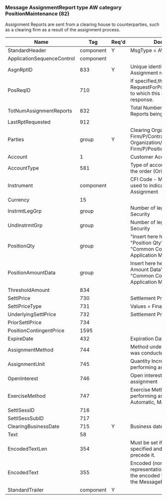 ### Message AssignmentReport type AW category PositionMaintenance (82)

Assignment Reports are sent from a clearing house to counterparties, such as a clearing firm as a result of the assignment process.

| Name                       | Tag       | Req'd | Documentation                                                                                                                  |
|----------------------------|-----------|----------|-------------------------------------------------------------------------------------------------------------------------------|
| StandardHeader             | component |   Y   | MsgType = AW                                                                                                                   |
| ApplicationSequenceControl | component |       |                                                                                                                                |
| AsgnRptID                  | 833       |   Y   | Unique identifier for the Assignment report                                                                                    |
| PosReqID                   | 710       |       | If specified,the identifier of the RequestForPositions(MsgType=AN) to which this message is sent in response.                  |
| TotNumAssignmentReports    | 832       |       | Total Number of Assignment Reports being returned to a firm                                                                    |
| LastRptRequested           | 912       |       |                                                                                                                                |
| Parties                    | group     |   Y   | Clearing Organization/P/Clearing Firm/P/Contra Clearing Organization/P/Contra Clearing Firm/P/Position Account                 |
| Account                    | 1         |       | Customer Account                                                                                                               |
| AccountType                | 581       |       | Type of account associated with the order (Origin)                                                                             |
| Instrument                 | component |       | CFI Code - Market Indicator (col 4) used to indicate Market of Assignment                                                      |
| Currency                   | 15        |       |                                                                                                                                |
| InstrmtLegGrp              | group     |       | Number of legs that make up the Security                                                                                       |
| UndInstrmtGrp              | group     |       | Number of legs that make up the Security                                                                                       |
| PositionQty                | group     |       | "Insert here here the set of "Position Qty" fields defined in "Common Components of Application Messages"                      |
| PositionAmountData         | group     |       | Insert here here the set of "Position Amount Data" fields defined in "Common Components of Application Messages"               |
| ThresholdAmount            | 834       |       |                                                                                                                                |
| SettlPrice                 | 730       |       | Settlement Price of Option                                                                                                     |
| SettlPriceType             | 731       |       | Values = Final, Theoretical                                                                                                    |
| UnderlyingSettlPrice       | 732       |       | Settlement Price of Underlying                                                                                                 |
| PriorSettlPrice            | 734       |       |                                                                                                                                |
| PositionContingentPrice    | 1595      |       |                                                                                                                                |
| ExpireDate                 | 432       |       | Expiration Date of Option                                                                                                      |
| AssignmentMethod           | 744       |       | Method under which assignment was conducted                                                                                    |
| AssignmentUnit             | 745       |       | Quantity Increment used in performing assignment                                                                               |
| OpenInterest               | 746       |       | Open interest that was eligible for assignment                                                                                 |
| ExerciseMethod             | 747       |       | Exercise Method used to in performing assignment/P/Values = Automatic, Manual                                                  |
| SettlSessID                | 716       |       |                                                                                                                                |
| SettlSessSubID             | 717       |       |                                                                                                                                |
| ClearingBusinessDate       | 715       |   Y   | Business date of assignment                                                                                                    |
| Text                       | 58        |       |                                                                                                                                |
| EncodedTextLen             | 354       |       | Must be set if EncodedText field is specified and must immediately precede it.                                                 |
| EncodedText                | 355       |       | Encoded (non-ASCII characters) representation of the Text field in the encoded format specified via the MessageEncoding field. |
| StandardTrailer            | component |   Y   |                                                                                                                                |

